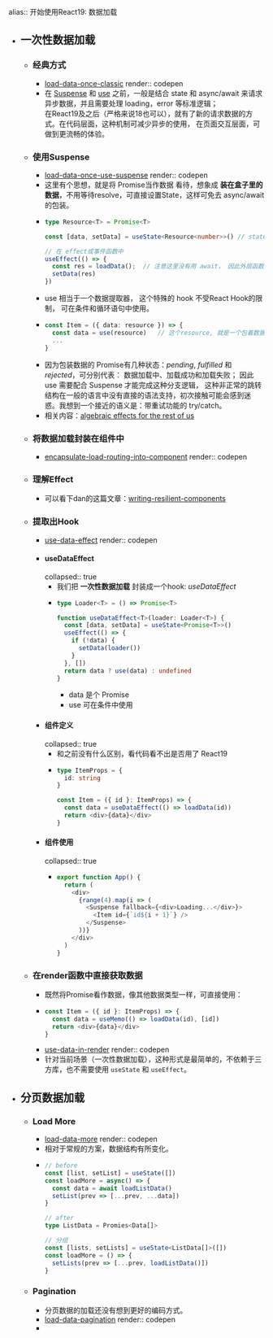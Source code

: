 alias:: 开始使用React19: 数据加载

- ## 一次性数据加载
	- ### 经典方式
		- [load-data-once-classic](https://codepen.io/bencode/pen/XWwVzNL)
		  render:: codepen
		- 在 [Suspense](https://react.dev/reference/react/Suspense) 和 [use](https://react.dev/reference/react/use) 之前，一般是结合 state 和 async/await 来请求异步数据，并且需要处理 loading，error 等标准逻辑；  
		  在React19及之后（严格来说18也可以），就有了新的请求数据的方式。在代码层面，这种机制可减少异步的使用， 在页面交互层面，可做到更流畅的体验。
	- ### 使用Suspense
		- [load-data-once-use-suspense](https://codepen.io/bencode/pen/abgOZwo)
		  render:: codepen
		- 这里有个思想，就是将 Promise当作数据 看待，想象成 **装在盒子里的数据**，不用等待resolve，可直接设置State，这样可免去 async/await的包装。
		- ```typescript
		  type Resource<T> = Promise<T>
		  
		  const [data, setData] = useState<Resource<number>>() // state的类型，定义成 Promise，看作数据的一种存在形式。
		  
		  // 在 effect或事件函数中
		  useEffect(() => {
		    const res = loadData();  // 注意这里没有用 await， 因此外层函数也不需要是 async。
		    setData(res)
		  })
		  ```
		- use 相当于一个数据提取器， 这个特殊的 hook 不受React Hook的限制， 可在条件和循环语句中使用。
		- ```typescript
		  const Item = ({ data: resource }) => {
		    const data = use(resource)   // 这个resource, 就是一个包着数据的Promise, 需要use提取出来才能使用。
		    ...
		  }
		  ```
		- 因为包装数据的 Promise有几种状态：*pending*, *fulfilled* 和 *rejected*，可分别代表： 数据加载中、加载成功和加载失败；
		  因此 use 需要配合 Suspense 才能完成这种分支逻辑， 这种非正常的跳转结构在一般的语言中没有直接的语法支持，初次接触可能会感到迷惑。我想到一个接近的语义是：带重试功能的 try/catch。
		- 相关内容：[algebraic effects for the rest of us](https://overreacted.io/algebraic-effects-for-the-rest-of-us/)
	- ### 将数据加载封装在组件中
		- [encapsulate-load-routing-into-component](https://codepen.io/bencode/pen/VwJLmJw)
		  render:: codepen
	- ### 理解Effect
		- 可以看下dan的这篇文章：[writing-resilient-components](https://overreacted.io/writing-resilient-components/)
	- ### 提取出Hook
		- [use-data-effect](https://codepen.io/bencode/pen/bGPdgeo)
		  render:: codepen
		- #### useDataEffect
		  collapsed:: true
			- 我们把 **一次性数据加载** 封装成一个hook: *useDataEffect*
			- ```typescript
			  type Loader<T> = () => Promise<T>
			  
			  function useDataEffect<T>(loader: Loader<T>) {
			    const [data, setData] = useState<Promise<T>>()
			    useEffect(() => {
			      if (!data) {
			        setData(loader())
			      }
			    }, [])
			    return data ? use(data) : undefined
			  }
			  ```
				- data 是个 Promise
				- use 可在条件中使用
		- #### 组件定义
		  collapsed:: true
			- 和之前没有什么区别，看代码看不出是否用了 React19
			- ```typescript
			  type ItemProps = {
			    id: string
			  }
			  
			  const Item = ({ id }: ItemProps) => {
			    const data = useDataEffect(() => loadData(id))
			    return <div>{data}</div>
			  }
			  
			  ```
		- #### 组件使用
		  collapsed:: true
			- ```typescript
			  export function App() {
			    return (
			      <div>
			        {range(4).map(i => (
			          <Suspense fallback={<div>Loading...</div>}>
			            <Item id={`id${i + 1}`} />
			          </Suspense>
			        ))}
			      </div>
			    )
			  }
			  ```
	- ### 在render函数中直接获取数据
		- 既然将Promise看作数据，像其他数据类型一样，可直接使用：
		- ```typescript
		  const Item = ({ id }: ItemProps) => {
		    const data = useMemo(() => loadData(id), [id])
		    return <div>{data}</div>
		  }
		  ```
		- [use-data-in-render](https://codepen.io/bencode/pen/gONmmJY)
		  render:: codepen
		- 针对当前场景（一次性数据加载），这种形式是最简单的，不依赖于三方库，也不需要使用 `useState` 和 `useEffect`。
- ## 分页数据加载
	- ### Load More
		- [load-data-more](https://codepen.io/bencode/pen/qBzrRPN)
		  render:: codepen
		- 相对于常规的方案，数据结构有所变化。
		- ```typescript
		  // before
		  const [list, setList] = useState([])
		  const loadMore = async() => {
		    const data = await loadListData()
		    setList(prev => [...prev, ...data])
		  }
		  
		  // after
		  type ListData = Promies<Data[]>
		  
		  // 分组
		  const [lists, setLists] = useState<ListData[]>([])
		  const loadMore = () => {
		    setLists(prev => [...prev, loadListData()])
		  }
		  ```
	- ### Pagination
		- 分页数据的加载还没有想到更好的编码方式。
		- [load-data-pagination](https://codepen.io/bencode/pen/zYVZZqN)
		  render:: codepen
		-